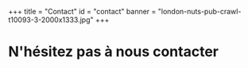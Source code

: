 +++
title = "Contact"
id = "contact"
banner = "london-nuts-pub-crawl-t10093-3-2000x1333.jpg"
+++

# N'hésitez pas à nous contacter 
